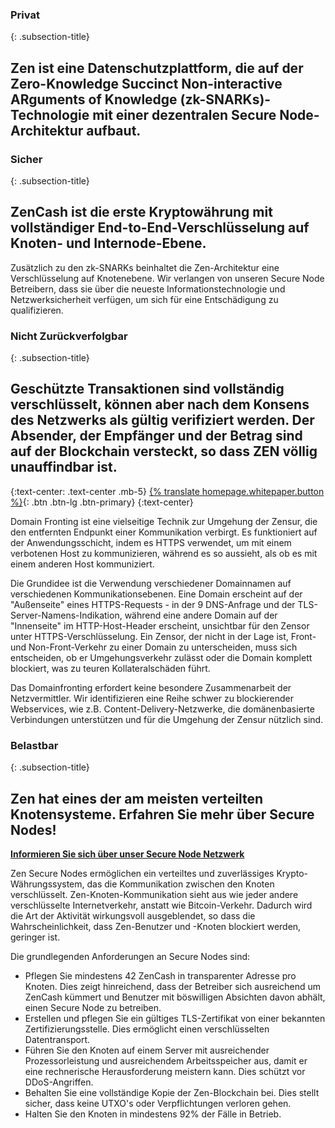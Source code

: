 ### Privat
{: .subsection-title}
## Zen ist eine Datenschutzplattform, die auf der Zero-Knowledge Succinct Non-interactive ARguments of Knowledge (zk-SNARKs)-Technologie mit einer dezentralen Secure Node-Architektur aufbaut.

### Sicher
{: .subsection-title}
## ZenCash ist die erste Kryptowährung mit vollständiger End-to-End-Verschlüsselung auf Knoten- und Internode-Ebene.
Zusätzlich zu den zk-SNARKs beinhaltet die Zen-Architektur eine Verschlüsselung auf Knotenebene. Wir verlangen von unseren Secure Node Betreibern, dass sie über die neueste Informationstechnologie und Netzwerksicherheit verfügen, um sich für eine Entschädigung zu qualifizieren.

### Nicht Zurückverfolgbar
{: .subsection-title}
## Geschützte Transaktionen sind vollständig verschlüsselt, können aber nach dem Konsens des Netzwerks als gültig verifiziert werden. Der Absender, der Empfänger und der Betrag sind auf der Blockchain versteckt, so dass ZEN völlig unauffindbar ist.

{:text-center: .text-center .mb-5}
[{% translate homepage.whitepaper.button %}]({{site.baseurl_root}}{{site.data.whitepapers[site.lang]}}){: .btn .btn-lg .btn-primary}
{:text-center}

Domain Fronting ist eine vielseitige Technik zur Umgehung der Zensur, die den entfernten Endpunkt einer Kommunikation verbirgt. Es funktioniert auf der Anwendungsschicht, indem es HTTPS verwendet, um mit einem verbotenen Host zu kommunizieren, während es so aussieht, als ob es mit einem anderen Host kommuniziert.

Die Grundidee ist die Verwendung verschiedener Domainnamen auf verschiedenen Kommunikationsebenen. Eine Domain erscheint auf der "Außenseite" eines HTTPS-Requests - in der 9 DNS-Anfrage und der TLS-Server-Namens-Indikation, während eine andere Domain auf der "Innenseite" im HTTP-Host-Header erscheint, unsichtbar für den Zensor unter HTTPS-Verschlüsselung. Ein Zensor, der nicht in der Lage ist, Front- und Non-Front-Verkehr zu einer Domain zu unterscheiden, muss sich entscheiden, ob er Umgehungsverkehr zulässt oder die Domain komplett blockiert, was zu teuren Kollateralschäden führt.

Das Domainfronting erfordert keine besondere Zusammenarbeit der Netzvermittler. Wir identifizieren eine Reihe schwer zu blockierender Webservices, wie z.B. Content-Delivery-Netzwerke, die domänenbasierte Verbindungen unterstützen und für die Umgehung der Zensur nützlich sind.

### Belastbar
{: .subsection-title}
## Zen hat eines der am meisten verteilten Knotensysteme. Erfahren Sie mehr über Secure Nodes!
**[Informieren Sie sich über unser Secure Node Netzwerk](https://securenodes.na.zensystem.io/)**

Zen Secure Nodes ermöglichen ein verteiltes und zuverlässiges Krypto-Währungssystem, das die Kommunikation zwischen den Knoten verschlüsselt. Zen-Knoten-Kommunikation sieht aus wie jeder andere verschlüsselte Internetverkehr, anstatt wie Bitcoin-Verkehr. Dadurch wird die Art der Aktivität wirkungsvoll ausgeblendet, so dass die Wahrscheinlichkeit, dass Zen-Benutzer und -Knoten blockiert werden, geringer ist.

Die grundlegenden Anforderungen an Secure Nodes sind:
* Pflegen Sie mindestens 42 ZenCash in transparenter Adresse pro Knoten. Dies zeigt hinreichend, dass der Betreiber sich ausreichend um ZenCash kümmert und Benutzer mit böswilligen Absichten davon abhält, einen Secure Node zu betreiben.
* Erstellen und pflegen Sie ein gültiges TLS-Zertifikat von einer bekannten Zertifizierungsstelle. Dies ermöglicht einen verschlüsselten Datentransport.
* Führen Sie den Knoten auf einem Server mit ausreichender Prozessorleistung und ausreichendem Arbeitsspeicher aus, damit er eine rechnerische Herausforderung meistern kann. Dies schützt vor DDoS-Angriffen.
* Behalten Sie eine vollständige Kopie der Zen-Blockchain bei. Dies stellt sicher, dass keine UTXO's oder Verpflichtungen verloren gehen.
* Halten Sie den Knoten in mindestens 92% der Fälle in Betrieb.
